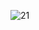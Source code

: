 ![21](https://github.com/MishailSergeev/MishailSergeev.github.io/assets/159550367/4573a995-255e-49d5-93ef-30b934920c4f)
